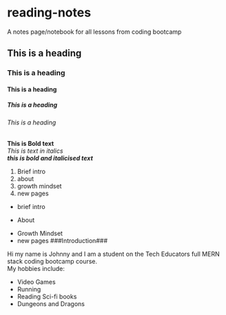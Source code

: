 # reading-notes
A notes page/notebook for all lessons from coding bootcamp
## This is a heading
### This is a heading
#### This is a heading
##### This is a heading
###### This is a heading

**This is Bold text**  
*This is text in italics*  
_**this is bold and italicised text**_  

1. Brief intro
2. about
3. growth mindset
4. new pages

- brief intro 
* About
+ Growth Mindset
+ new pages
###Introduction###

Hi my name is Johnny and I am a student on the Tech Educators full MERN stack coding bootcamp course.  
My hobbies include:
- Video Games
- Running
- Reading Sci-fi books
- Dungeons and Dragons
